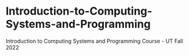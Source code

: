 # Introduction-to-Computing-Systems-and-Programming
Introduction to Computing Systems and Programming Course - UT Fall 2022
